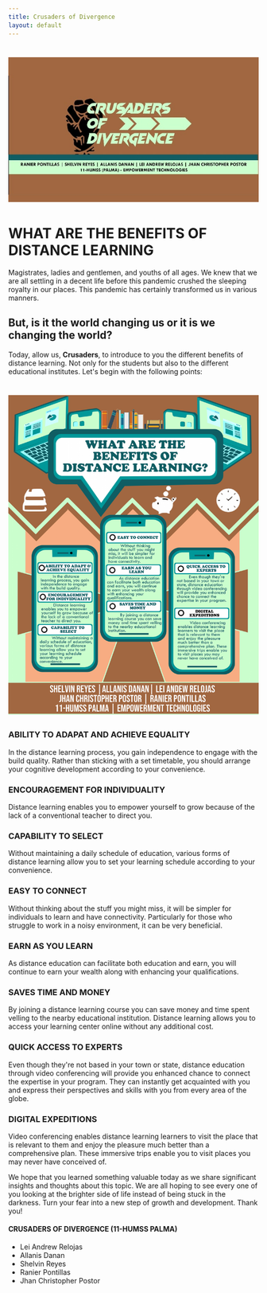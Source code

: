 ```yaml
---
title: Crusaders of Divergence
layout: default
---
```


<h1 align="center">
	<img src="cover.jpg" alt="Blanket"/><br>
</h1>

# WHAT ARE THE BENEFITS OF DISTANCE LEARNING
Magistrates, ladies and gentlemen, and youths of all ages. We knew that we are all settling in a decent life before this pandemic crushed the sleeping royalty in our places. This pandemic has certainly transformed us in various manners. 
  
## But, is it the world changing us or it is we changing the world?

Today, allow us, **Crusaders**, to introduce to you the different benefits of distance learning. Not only for the students but also to the different educational institutes. Let's begin with the following points:

<h1 align="center">
	<img src="infographics.jpg" alt="Blanket" style="max-width=100%;"/><br>
</h1>

### ABILITY TO ADAPAT AND ACHIEVE EQUALITY
In the distance learning process, you gain independence to engage with the build quality. Rather than sticking with a set timetable, you should arrange your cognitive development according to your convenience.

### ENCOURAGEMENT FOR INDIVIDUALITY
Distance learning enables you to empower yourself to grow because of the lack of a conventional teacher to direct you.

### CAPABILITY TO SELECT
Without maintaining a daily schedule of education, various forms of distance learning allow you to set your learning schedule according to your convenience.

### EASY TO CONNECT
Without thinking about the stuff you might miss, it will be simpler for individuals to learn and have connectivity. Particularly for those who struggle to work in a noisy environment, it can be very beneficial.

### EARN AS YOU LEARN
As distance education can facilitate both education and earn, you will continue to earn your wealth along with enhancing your qualifications.

### SAVES TIME AND MONEY
By joining a distance learning course you can save money and time spent velling to the nearby educational institution. Distance learning allows you to access your learning center online without any additional cost.

### QUICK ACCESS TO EXPERTS
Even though they're not based in your town or state, distance education through video conferencing will provide you enhanced chance to connect the expertise in your program. They can instantly get acquainted with you and express their perspectives and skills with you from every area of the globe.

### DIGITAL EXPEDITIONS
Video conferencing enables distance learning learners to visit the place that is relevant to them and enjoy the pleasure much better than a comprehensive plan. These immersive trips enable you to visit places you may never have conceived of.

We hope that you learned something valuable today as we share significant insights and thoughts about this topic. We are all hoping to see every one of you looking at the brighter side of life instead of being stuck in the darkness. Turn your fear into a new step of growth and development. Thank you!

#### CRUSADERS OF DIVERGENCE (11-HUMSS PALMA)
  * Lei Andrew Relojas
  * Allanis Danan
  * Shelvin Reyes
  * Ranier Pontillas
  * Jhan Christopher Postor
